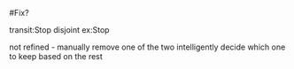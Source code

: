 #Fix?

transit:Stop disjoint ex:Stop

not refined - manually remove one of the two intelligently decide which one to keep based on the rest